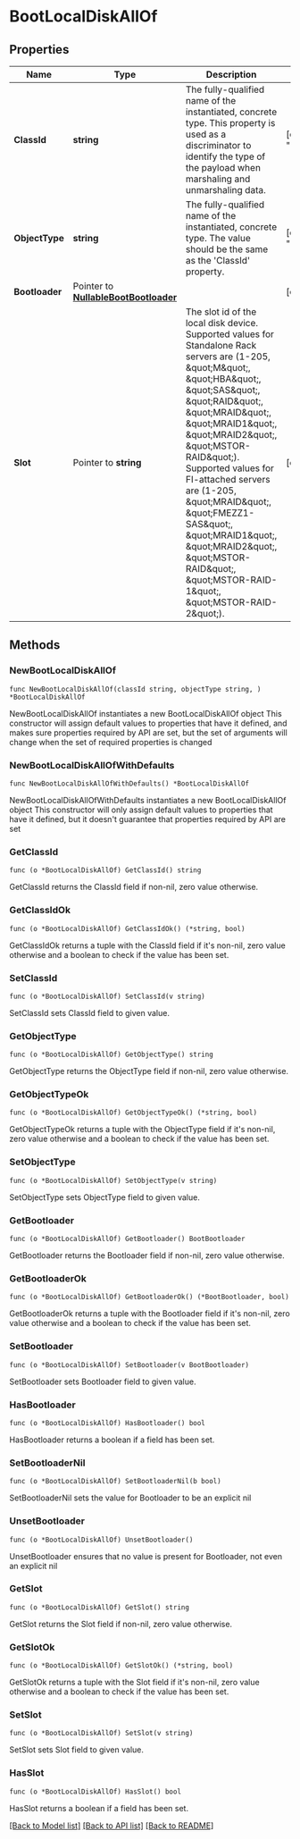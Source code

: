 # BootLocalDiskAllOf

## Properties

Name | Type | Description | Notes
------------ | ------------- | ------------- | -------------
**ClassId** | **string** | The fully-qualified name of the instantiated, concrete type. This property is used as a discriminator to identify the type of the payload when marshaling and unmarshaling data. | [default to "boot.LocalDisk"]
**ObjectType** | **string** | The fully-qualified name of the instantiated, concrete type. The value should be the same as the &#39;ClassId&#39; property. | [default to "boot.LocalDisk"]
**Bootloader** | Pointer to [**NullableBootBootloader**](BootBootloader.md) |  | [optional] 
**Slot** | Pointer to **string** | The slot id of the local disk device. Supported values for Standalone Rack servers are (1-205, \&quot;M\&quot;, \&quot;HBA\&quot;, \&quot;SAS\&quot;, \&quot;RAID\&quot;, \&quot;MRAID\&quot;, \&quot;MRAID1\&quot;, \&quot;MRAID2\&quot;, \&quot;MSTOR-RAID\&quot;). Supported values for FI-attached servers are (1-205, \&quot;MRAID\&quot;, \&quot;FMEZZ1-SAS\&quot;, \&quot;MRAID1\&quot;, \&quot;MRAID2\&quot;, \&quot;MSTOR-RAID\&quot;, \&quot;MSTOR-RAID-1\&quot;, \&quot;MSTOR-RAID-2\&quot;). | [optional] 

## Methods

### NewBootLocalDiskAllOf

`func NewBootLocalDiskAllOf(classId string, objectType string, ) *BootLocalDiskAllOf`

NewBootLocalDiskAllOf instantiates a new BootLocalDiskAllOf object
This constructor will assign default values to properties that have it defined,
and makes sure properties required by API are set, but the set of arguments
will change when the set of required properties is changed

### NewBootLocalDiskAllOfWithDefaults

`func NewBootLocalDiskAllOfWithDefaults() *BootLocalDiskAllOf`

NewBootLocalDiskAllOfWithDefaults instantiates a new BootLocalDiskAllOf object
This constructor will only assign default values to properties that have it defined,
but it doesn't guarantee that properties required by API are set

### GetClassId

`func (o *BootLocalDiskAllOf) GetClassId() string`

GetClassId returns the ClassId field if non-nil, zero value otherwise.

### GetClassIdOk

`func (o *BootLocalDiskAllOf) GetClassIdOk() (*string, bool)`

GetClassIdOk returns a tuple with the ClassId field if it's non-nil, zero value otherwise
and a boolean to check if the value has been set.

### SetClassId

`func (o *BootLocalDiskAllOf) SetClassId(v string)`

SetClassId sets ClassId field to given value.


### GetObjectType

`func (o *BootLocalDiskAllOf) GetObjectType() string`

GetObjectType returns the ObjectType field if non-nil, zero value otherwise.

### GetObjectTypeOk

`func (o *BootLocalDiskAllOf) GetObjectTypeOk() (*string, bool)`

GetObjectTypeOk returns a tuple with the ObjectType field if it's non-nil, zero value otherwise
and a boolean to check if the value has been set.

### SetObjectType

`func (o *BootLocalDiskAllOf) SetObjectType(v string)`

SetObjectType sets ObjectType field to given value.


### GetBootloader

`func (o *BootLocalDiskAllOf) GetBootloader() BootBootloader`

GetBootloader returns the Bootloader field if non-nil, zero value otherwise.

### GetBootloaderOk

`func (o *BootLocalDiskAllOf) GetBootloaderOk() (*BootBootloader, bool)`

GetBootloaderOk returns a tuple with the Bootloader field if it's non-nil, zero value otherwise
and a boolean to check if the value has been set.

### SetBootloader

`func (o *BootLocalDiskAllOf) SetBootloader(v BootBootloader)`

SetBootloader sets Bootloader field to given value.

### HasBootloader

`func (o *BootLocalDiskAllOf) HasBootloader() bool`

HasBootloader returns a boolean if a field has been set.

### SetBootloaderNil

`func (o *BootLocalDiskAllOf) SetBootloaderNil(b bool)`

 SetBootloaderNil sets the value for Bootloader to be an explicit nil

### UnsetBootloader
`func (o *BootLocalDiskAllOf) UnsetBootloader()`

UnsetBootloader ensures that no value is present for Bootloader, not even an explicit nil
### GetSlot

`func (o *BootLocalDiskAllOf) GetSlot() string`

GetSlot returns the Slot field if non-nil, zero value otherwise.

### GetSlotOk

`func (o *BootLocalDiskAllOf) GetSlotOk() (*string, bool)`

GetSlotOk returns a tuple with the Slot field if it's non-nil, zero value otherwise
and a boolean to check if the value has been set.

### SetSlot

`func (o *BootLocalDiskAllOf) SetSlot(v string)`

SetSlot sets Slot field to given value.

### HasSlot

`func (o *BootLocalDiskAllOf) HasSlot() bool`

HasSlot returns a boolean if a field has been set.


[[Back to Model list]](../README.md#documentation-for-models) [[Back to API list]](../README.md#documentation-for-api-endpoints) [[Back to README]](../README.md)


